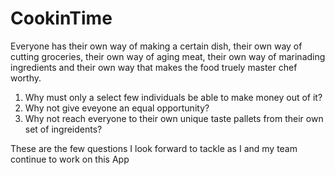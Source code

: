 # CookinTime  
  
Everyone has their own way of making a certain dish, their own way of cutting groceries, their own way of aging meat, their own way of marinading ingredients and their own way that makes the food truely master chef worthy.  
  
1. Why must only a select few individuals be able to make money out of it?  
2. Why not give eveyone an equal opportunity?  
3. Why not reach everyone to their own unique taste pallets from their own set of ingreidents?

These are the few questions I look forward to tackle as I and my team continue to work on this App
